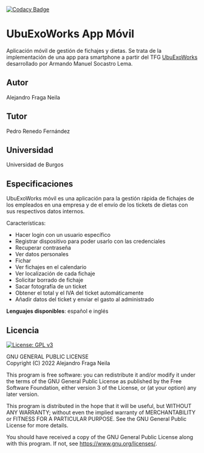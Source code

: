 [![Codacy Badge](https://app.codacy.com/project/badge/Grade/93b5e63969554631918f441444f35945)](https://www.codacy.com/gh/afn1001/UbuExoWorks/dashboard?utm_source=github.com&amp;utm_medium=referral&amp;utm_content=afn1001/UbuExoWorks&amp;utm_campaign=Badge_Grade)
# UbuExoWorks App Móvil
Aplicación móvil de gestión de fichajes y dietas. Se trata de la implementación de una app para smartphone a partir del TFG [UbuExoWorks](https://github.com/asl1006/UbuExoWorks)
desarrollado por Armando Manuel Socastro Lema.
 
## Autor
Alejandro Fraga Neila

## Tutor
Pedro Renedo Fernández

## Universidad
Universidad de Burgos

## Especificaciones

UbuExoWorks móvil es una aplicación para la gestión rápida de fichajes de los 
empleados en una empresa y de el envío de los tickets de dietas con sus respectivos datos internos.

Características:
- Hacer login con un usuario específico
- Registrar dispositivo para poder usarlo con las credenciales
- Recuperar contraseña
- Ver datos personales
- Fichar
- Ver fichajes en el calendario
- Ver localización de cada fichaje
- Solicitar borrado de fichaje
- Sacar fotografía de un ticket
- Obtener el total y el IVA del ticket automáticamente
- Añadir datos del ticket y enviar el gasto al administrado

**Lenguajes disponibles**: español e inglés

## Licencia

[![License: GPL v3](https://img.shields.io/badge/License-GPL%20v3-blue.svg)](https://www.gnu.org/licenses/gpl-3.0)

GNU GENERAL PUBLIC LICENSE  
 Copyright (C) 2022  Alejandro Fraga Neila

This program is free software: you can redistribute it and/or modify
it under the terms of the GNU General Public License as published by
the Free Software Foundation, either version 3 of the License, or
(at your option) any later version.

This program is distributed in the hope that it will be useful,
but WITHOUT ANY WARRANTY; without even the implied warranty of
MERCHANTABILITY or FITNESS FOR A PARTICULAR PURPOSE.  See the
GNU General Public License for more details.

You should have received a copy of the GNU General Public License
along with this program.  If not, see <https://www.gnu.org/licenses/>.
